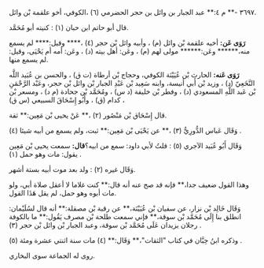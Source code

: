 ٣٦٩٧ -** م ٤:** عبد الجبار بن وائل بن حجر الحضرمي (٦) ،الكوفي، أخو علقمة بْن وائل.

قال أبو حاتم ابن حبان (١) : كنيته أبو مُحَمَّد.

**رَوَى عَن:** أخيه علقمة بْن وائل (م) ، وأبيه وائل بْن حجر (٤) ،**** وقيل:**** لم يسمع منه،****** وعَن:****** مولى لهم (م) ، وعَن: أهل بيته (د) ، وعَن: أمه أم يَحْيَى، وقيل: لم يسمع منها.

**رَوَى عَنه:** الحارث بْن عُيَيْنَة الكوفي، وحجاج بْن أرطاة (ت ق) ، والحسن بن عُبَيد اللَّه النَّخَعِيّ (د) ، وزيد بْن أَبي أنيسة، وابنه سَعِيد بْن عَبْدِ الجبار بْن وائل بْن حجر، وعَبْد الرَّحْمَنِ بْن عَبد اللَّهِ المسعودي (د) ، وفطر بْن خليفة (د س) ، ومُحَمَّد بْن جحادة (م د) ، ومسعر بْن كدام (ق) ، وأَبُو إِسْحَاقَ السبيعي (س ق) ،

قال إِسْحَاق بْن مَنْصُور (٢) ،** عَنْ يحيى بْن مَعِين:** ثقة.

وَقَال عَباس الدُّورِيُّ (٣) ،** عن يَحْيَى بْن مَعِين:** ثبت، ولم يسمع من أبيه شيئا (٤) .

وَقَال أَبُو عُبَيد الآجري (٥) : قلتُ لأبي داود: سمع من ابيه؟**قال:** سمعت يحيى بْن مَعِين يقول: مات وهو حمل (١) .

وَقَال غيره (٢) : ولد بعد موت أبيه بستة أشهر.

وهذا القول ضعيف جدا،** فإنه قد صح عنه أنه قال:** كنت غلاما لا أعقل صلاة أبي، ولو مات أبوه وهو حمل، لم يقل هَذَا القول.

وَقَال خَالِد بْن نزار، عن سفيان بْن عُيَيْنَة،** عن رقبة بْن مصقلة:** أنه قال لسُلَيْمان: انطلق بنا إِلَى مُحَمَّد بْن سوقة،** فإني سمعت طلحة بْن مصرف يَقُول:** ما بالكوفة رجلان يزيدان عَلَى مُحَمَّد بْن سوقة، وعبد الجبار بْن وائل بْن حجر (٣) .

وذكره ابنُ حِبَّان في كتاب "الثقات"،** وَقَال:** (٤) مات سنة اثنتي عشرة ومئة (٥) .

روى له الجماعة سوى البخاري.